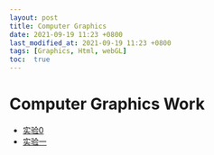 ```yaml
---
layout: post
title: Computer Graphics
date: 2021-09-19 11:23 +0800
last_modified_at: 2021-09-19 11:23 +0800
tags: [Graphics, Html, webGL]
toc:  true
---
```


<html>
<body>
    <h1>Computer Graphics Work</h1>
    <ul>
        <li><a href = "../../../../start.html">实验0</a></li>
        <li><a href = "../../../../../lab2.html">实验一</a></li>

